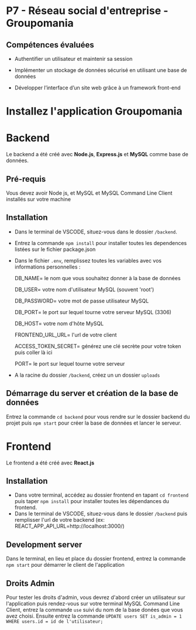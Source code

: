 # P7 - Réseau social d'entreprise - Groupomania

## Compétences évaluées

- Authentifier un utilisateur et maintenir sa session

- Implémenter un stockage de données sécurisé en utilisant une base de données

- Développer l’interface d’un site web grâce à un framework front-end

# Installez l'application Groupomania

# Backend

Le backend a été créé avec **Node.js**, **Express.js** et **MySQL** comme base de données.
<br />

## Pré-requis

Vous devez avoir Node js, et MySQL et MySQL Command Line Client installés sur votre machine

## Installation

- Dans le terminal de VSCODE, situez-vous dans le dossier `/backend`.
  <br />
- Entrez la commande `npm install` pour installer toutes les dependences listées sur le fichier package.json
  <br />
- Dans le fichier `.env`, remplissez toutes les variables avec vos informations personnelles :

  DB_NAME= le nom que vous souhaitez donner à la base de données

  DB_USER= votre nom d'utilisateur MySQL (souvent 'root')

  DB_PASSWORD= votre mot de passe utilisateur MySQL

  DB_PORT= le port sur lequel tourne votre serveur MySQL (3306)

  DB_HOST= votre nom d'hôte MySQL

  FRONTEND_URL_URL= l'url de votre client

  ACCESS_TOKEN_SECRET= générez une clé secrète pour votre token puis coller là ici

  PORT= le port sur lequel tourne votre serveur
  <br />

- A la racine du dossier `/backend`, créez un un dossier `uploads`

## Démarrage du server et création de la base de données

Entrez la commande `cd backend` pour vous rendre sur le dossier backend du projet puis `npm start` pour créer la base de données et lancer le serveur.

# Frontend

Le frontend a été créé avec **React.js**

## Installation

- Dans votre terminal, accédez au dossier frontend en tapant `cd frontend` puis taper `npm install` pour installer toutes les dépendances du frontend.
  <br />
- Dans le terminal de VSCODE, situez-vous dans le dossier `/backend` puis remplisser l'url de votre backend (ex: REACT_APP_API_URL=http://localhost:3000/)

## Development server

Dans le terminal, en lieu et place du dossier frontend, entrez la commande `npm start` pour démarrer le client de l'application

## Droits Admin

Pour tester les droits d'admin, vous devrez d'abord créer un utilisateur sur l'application puis rendez-vous sur votre terminal MySQL Command Line Client, entrez la commande `use` suivi du nom de la base donées que vous avez choisi. Ensuite entrez la commande `UPDATE users SET is_admin = 1 WHERE users.id = id de l'utilisateur;`
